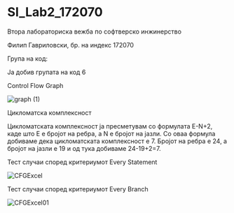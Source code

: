 # SI_Lab2_172070
Втора лабораториска вежба по софтверско инжинерство

Филип Гавриловски, бр. на индекс 172070

Група на код:

Ја добив групата на код 6

Control Flow Graph

![graph (1)](https://user-images.githubusercontent.com/62945774/83434834-7d463400-a43b-11ea-8687-4347e5a0b12b.png)

Цикломатска комплексност

Цикломатската комплексност ја пресметувам со формулата E-N+2, каде што E е бројот на ребра, а N е бројот на јазли. Со оваа формула добиваме дека цикломатската комплексност е 7. Бројот на ребра е 24, а бројот на јазли е 19 и од тука добиваме 24-19+2=7.

Тест случаи според критериумот Every Statement

![CFGExcel](https://user-images.githubusercontent.com/62945774/83435859-35281100-a43d-11ea-901d-a327b55aa124.png)

Тест случаи според критериумот Every Branch

![CFGExcel01](https://user-images.githubusercontent.com/62945774/83436011-702a4480-a43d-11ea-9ef5-4bcc319b2cd8.png)




